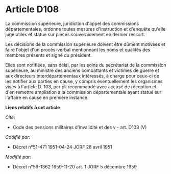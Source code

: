 # Article D108

La commission supérieure, juridiction d'appel des commissions départementales, ordonne toutes mesures d'instruction et
d'enquête qu'elle juge utiles et statue sur pièces souverainement en dernier ressort.

Les décisions de la commission supérieure doivent être dûment motivées et faire l'objet d'un procès-verbal mentionnant les
noms et qualités des membres présents et signé du président.

Elles sont notifiées, sans délai, par les soins du secrétariat de la commission supérieure, au ministre des anciens
combattants et victimes de guerre et aux directeurs interdépartementaux intéressés, à charge pour ceux-ci de les notifier aux
parties en cause, y compris éventuellement les organismes visés à l'article D. 103, par pli recommandé avec accusé de
réception et d'en remettre ampliation à la commission départementale ayant statué sur l'affaire en cause en première
instance.

**Liens relatifs à cet article**

_Cite_:

  - Code des pensions militaires d'invalidité et des v - art. D103 (V)

_Codifié par_:

  - Décret n°51-471 1951-04-24 JORF 28 avril 1951

_Modifié par_:

  - Décret n°59-1362 1959-11-20 art. 1 JORF 5 décembre 1959
